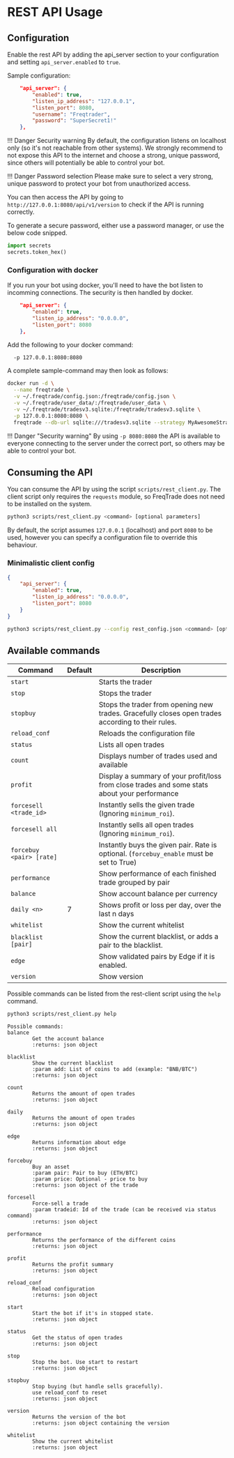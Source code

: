 # REST API Usage

## Configuration

Enable the rest API by adding the api_server section to your configuration and setting `api_server.enabled` to `true`.

Sample configuration:

``` json
    "api_server": {
        "enabled": true,
        "listen_ip_address": "127.0.0.1",
        "listen_port": 8080,
        "username": "Freqtrader",
        "password": "SuperSecret1!"
    },
```

!!! Danger Security warning
  By default, the configuration listens on localhost only (so it's not reachable from other systems). We strongly recommend to not expose this API to the internet and choose a strong, unique password, since others will potentially be able to control your bot.

!!! Danger Password selection
  Please make sure to select a very strong, unique password to protect your bot from unauthorized access.

You can then access the API by going to `http://127.0.0.1:8080/api/v1/version` to check if the API is running correctly.

To generate a secure password, either use a password manager, or use the below code snipped.

``` python
import secrets
secrets.token_hex()
```

### Configuration with docker

If you run your bot using docker, you'll need to have the bot listen to incomming connections. The security is then handled by docker.

``` json
    "api_server": {
        "enabled": true,
        "listen_ip_address": "0.0.0.0",
        "listen_port": 8080
    },
```

Add the following to your docker command:

``` bash
  -p 127.0.0.1:8080:8080
```

A complete sample-command may then look as follows:

```bash
docker run -d \
  --name freqtrade \
  -v ~/.freqtrade/config.json:/freqtrade/config.json \
  -v ~/.freqtrade/user_data/:/freqtrade/user_data \
  -v ~/.freqtrade/tradesv3.sqlite:/freqtrade/tradesv3.sqlite \
  -p 127.0.0.1:8080:8080 \
  freqtrade --db-url sqlite:///tradesv3.sqlite --strategy MyAwesomeStrategy
```

!!! Danger "Security warning"
    By using `-p 8080:8080` the API is available to everyone connecting to the server under the correct port, so others may be able to control your bot.

## Consuming the API

You can consume the API by using the script `scripts/rest_client.py`.
The client script only requires the `requests` module, so FreqTrade does not need to be installed on the system.

``` bash
python3 scripts/rest_client.py <command> [optional parameters]
```

By default, the script assumes `127.0.0.1` (localhost) and port `8080` to be used, however you can specify a configuration file to override this behaviour.

### Minimalistic client config

``` json
{
    "api_server": {
        "enabled": true,
        "listen_ip_address": "0.0.0.0",
        "listen_port": 8080
    }
}
```

``` bash
python3 scripts/rest_client.py --config rest_config.json <command> [optional parameters]
```

## Available commands

|  Command | Default | Description |
|----------|---------|-------------|
| `start` | | Starts the trader
| `stop` | | Stops the trader
| `stopbuy` | | Stops the trader from opening new trades. Gracefully closes open trades according to their rules.
| `reload_conf` | | Reloads the configuration file
| `status` | | Lists all open trades
| `count` | | Displays number of trades used and available
| `profit` | | Display a summary of your profit/loss from close trades and some stats about your performance
| `forcesell <trade_id>` | | Instantly sells the given trade  (Ignoring `minimum_roi`).
| `forcesell all` | | Instantly sells all open trades (Ignoring `minimum_roi`).
| `forcebuy <pair> [rate]` | | Instantly buys the given pair. Rate is optional. (`forcebuy_enable` must be set to True)
| `performance` | | Show performance of each finished trade grouped by pair
| `balance` | | Show account balance per currency
| `daily <n>` | 7 | Shows profit or loss per day, over the last n days
| `whitelist` | | Show the current whitelist
| `blacklist [pair]` | | Show the current blacklist, or adds a pair to the blacklist.
| `edge` | | Show validated pairs by Edge if it is enabled.
| `version` | | Show version

Possible commands can be listed from the rest-client script using the `help` command.

``` bash
python3 scripts/rest_client.py help
```

``` output
Possible commands:
balance
        Get the account balance
        :returns: json object

blacklist
        Show the current blacklist
        :param add: List of coins to add (example: "BNB/BTC")
        :returns: json object

count
        Returns the amount of open trades
        :returns: json object

daily
        Returns the amount of open trades
        :returns: json object

edge
        Returns information about edge
        :returns: json object

forcebuy
        Buy an asset
        :param pair: Pair to buy (ETH/BTC)
        :param price: Optional - price to buy
        :returns: json object of the trade

forcesell
        Force-sell a trade
        :param tradeid: Id of the trade (can be received via status command)
        :returns: json object

performance
        Returns the performance of the different coins
        :returns: json object

profit
        Returns the profit summary
        :returns: json object

reload_conf
        Reload configuration
        :returns: json object

start
        Start the bot if it's in stopped state.
        :returns: json object

status
        Get the status of open trades
        :returns: json object

stop
        Stop the bot. Use start to restart
        :returns: json object

stopbuy
        Stop buying (but handle sells gracefully).
        use reload_conf to reset
        :returns: json object

version
        Returns the version of the bot
        :returns: json object containing the version

whitelist
        Show the current whitelist
        :returns: json object
```

